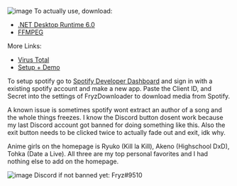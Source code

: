 ![image](https://i.imgur.com/g2HWdGY.png)
To actually use, download:
- [.NET Desktop Runtime 6.0](https://dotnet.microsoft.com/en-us/download/dotnet/6.0)
- [FFMPEG](https://ffmpeg.org/download.html)

More Links:
- [Virus Total](https://www.virustotal.com/gui/file-analysis/MjM3OTk3NzMwYTUxZTAxMDgzZWVmY2Y4NDY1MTFkZGQ6MTY1OTQxNjA5Nw==)  
- [Setup + Demo](https://youtu.be/MAZsQTD8eb8)

To setup spotify go to [Spotify Developer Dashboard](https://developer.spotify.com/dashboard/) and sign in with a existing spotify account and make a new app. Paste the Client ID, and Secret into the settings of FryzDownloader to download media from Spotify.

A known issue is sometimes spotify wont extract an author of a song and the whole things freezes.
I know the Discord button dosent work because my last Discord account got banned for doing something like this.
Also the exit button needs to be clicked twice to actually fade out and exit, idk why.

Anime girls on the homepage is Ryuko (Kill la Kill), Akeno (Highschool DxD), Tohka (Date a Live).
All three are my top personal favorites and I had nothing else to add on the homepage.

![image](https://i.imgur.com/bKX8S0E.png)
Discord if not banned yet: Fryz#9510
